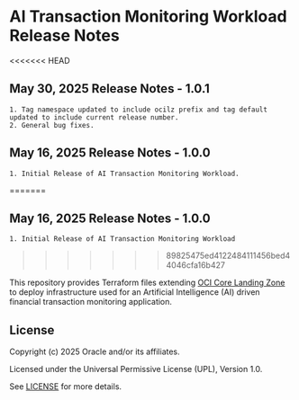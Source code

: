 # AI Transaction Monitoring Workload Release Notes

<<<<<<< HEAD
## May 30, 2025 Release Notes - 1.0.1
    1. Tag namespace updated to include ocilz prefix and tag default updated to include current release number.
    2. General bug fixes.

## May 16, 2025 Release Notes - 1.0.0 
    1. Initial Release of AI Transaction Monitoring Workload. 
=======
## May 16, 2025 Release Notes - 1.0.0 
    1. Initial Release of AI Transaction Monitoring Workload 
>>>>>>> 89825475ed4122484111456bed44046cfa16b427

This repository provides Terraform files extending [OCI Core Landing Zone][1] to deploy infrastructure used for an Artificial Intelligence (AI) driven financial transaction monitoring application.

## License

Copyright (c) 2025 Oracle and/or its affiliates.

Licensed under the Universal Permissive License (UPL), Version 1.0.

See [LICENSE](./LICENSE.txt) for more details.

[1]: https://github.com/oci-landing-zones/terraform-oci-core-landingzone
